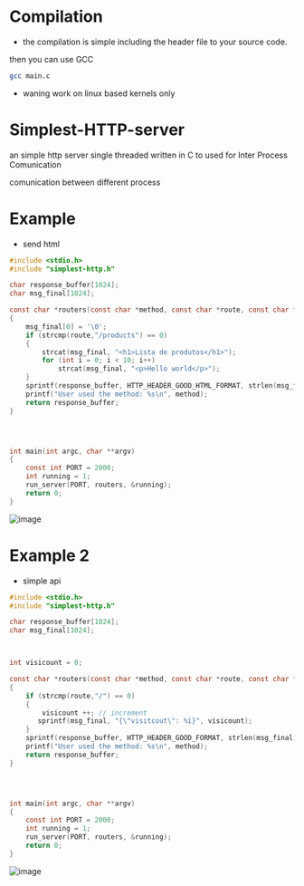 # Compilation
- the compilation is simple including the header file to your source code.

then you can use GCC 
```sh
gcc main.c
```
- waning work on linux based kernels only



# Simplest-HTTP-server
an simple http server single threaded written in C
to used for Inter Process Comunication


comunication between different process


# Example
- send html
```c
#include <stdio.h>
#include "simplest-http.h"

char response_buffer[1024];
char msg_final[1024];

const char *routers(const char *method, const char *route, const char *client_buffer)
{
    msg_final[0] = '\0';
    if (strcmp(route,"/products") == 0)
    {
        strcat(msg_final, "<h1>Lista de produtos</h1>");
        for (int i = 0; i < 10; i++)
            strcat(msg_final, "<p>Hello world</p>");
    }
    sprintf(response_buffer, HTTP_HEADER_GOOD_HTML_FORMAT, strlen(msg_final), msg_final);
    printf("User used the method: %s\n", method);
    return response_buffer;
}




int main(int argc, char **argv)
{
    const int PORT = 2000;
    int running = 1;
    run_server(PORT, routers, &running);
    return 0;
}

```
![image](https://github.com/gustavocodigo/Simplest-HTTP-server/assets/108258194/f8b28e9b-ce5c-4192-b8f8-9efe01122719)





# Example 2
- simple api

```C
#include <stdio.h>
#include "simplest-http.h"

char response_buffer[1024];
char msg_final[1024];



int visicount = 0;

const char *routers(const char *method, const char *route, const char *client_buffer)
{
    if (strcmp(route,"/") == 0)
    {
        visicount ++; // increment 
       sprintf(msg_final, "{\"visitcout\": %i}", visicount);
    }
    sprintf(response_buffer, HTTP_HEADER_GOOD_FORMAT, strlen(msg_final), msg_final);
    printf("User used the method: %s\n", method);
    return response_buffer;
}




int main(int argc, char **argv)
{
    const int PORT = 2000;
    int running = 1;
    run_server(PORT, routers, &running);
    return 0;
}

```
![image](https://github.com/gustavocodigo/Simplest-HTTP-server/assets/108258194/47930ac5-0165-4cf3-99ff-8c65878306a1)





